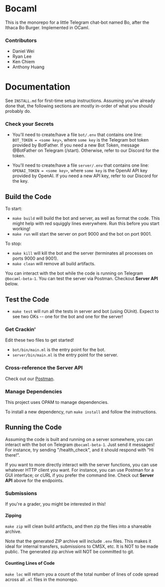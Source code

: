 # Bocaml

This is the monorepo for a little Telegram chat-bot named Bo, after the Ithaca Bo Burger. Implemented in OCaml.

### Contributors

-   Daniel Wei
-   Ryan Lee
-   Ken Chiem
-   Anthony Huang

# Documentation

See `INSTALL.md` for first-time setup instructions. Assuming you've already done that, the following sections are mostly in-order of what you should probably do.

### Check your Secrets

-   You'll need to create/have a file `bot/.env` that contains one line: `BOT_TOKEN = <some key>`, where `some key` is the Telegram bot token provided by BotFather. If you need a new Bot Token, message @BotFather on Telegram (/start). Otherwise, refer to our Discord for the token.

-   You'll need to create/have a file `server/.env` that contains one line: `OPENAI_TOKEN = <some key>`, where `some key` is the OpenAI API key provided by OpenAI. If you need a new API key, refer to our Discord for the key.

## Build the Code

To start:

-   `make build` will build the bot and server, as well as format the code. This might help with red squiggly lines everywhere. Run this before you start working!
-   `make run` will start the server on port 9000 and the bot on port 9001.

To stop:

-   `make kill` will kill the bot and the server (terminates all processes on ports 9000 and 9001).
-   `make clean` will remove all build artifacts.

You can interact with the bot while the code is running on Telegram `@bocaml-beta-1`.
You can test the server via Postman. Checkout **Server API** below.

## Test the Code

-   `make test` will run all the tests in server and bot (using OUnit). Expect to see two OKs -- one for the bot and one for the server!

### Get Crackin'

Edit these two files to get started!

-   `bot/bin/main.ml` is the entry point for the bot.
-   `server/bin/main.ml` is the entry point for the server.

### Cross-reference the Server API

Check out our [Postman](https://app.getpostman.com/join-team?invite_code=19786b3504f32611f7d4ec9a9c7a8fe1).

### Manage Dependencies

This project uses OPAM to manage dependencies.

To install a new dependency, run `make install` and follow the instructions.

## Running the Code

Assuming the code is built and running on a server somewhere, you can interact with the bot on Telegram `@bocaml-beta-1`. Just send it messages! For instance, try sending "/health_check", and it should respond with "Hi there!".

If you want to more directly interact with the server functions, you can use whatever HTTP client you want. For instance, you can use Postman for a GUI interface; or cURL if you prefer the command line. Check out **Server API** above for the endpoints.

### Submissions

If you're a grader, you might be interested in this!

#### Zipping

`make zip` will clean build artifacts, and then zip the files into a shareable archive.

Note that the generated ZIP archive will include `.env` files. This makes it ideal for internal transfers, submissions to CMSX, etc. It is NOT to be made public. The generated zip archive will NOT be committed to git.

#### Counting Lines of Code

`make loc` will return you a count of the total number of lines of code spread across all `.ml` files in the monorepo.
